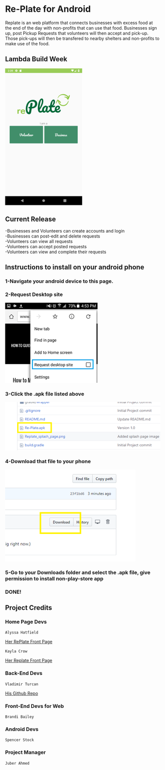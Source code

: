 # Re-Plate for Android

Replate is an web platform that connects businesses with excess food at the end of the day with non-profits that can use that food. Businesses sign up, post Pickup Requests that volunteers will then accept and pick-up. Those pick-ups will then be transfered to nearby shelters and non-profits to make use of the food.

## Lambda Build Week

<img src="https://github.com/build-week-replate/labs-replate-Android/blob/master/Replate_splash_page.png?raw=true" width="250">

## Current Release
-Businesses and Volunteers can create accounts and login<br>
-Businesses can post-edit and delete requests<br>
-Volunteers can view all requests<br>
-Volunteers can accept posted requests<br>
-Volunteers can view and complete their requests<br>

## Instructions to install on your android phone
### 1-Navigate your android device to this page.

### 2-Request Desktop site

<img src="https://github.com/build-week-replate/labs-replate-Android/blob/master/install0.png">

### 3-Click the .apk file listed above

<img src="https://github.com/build-week-replate/labs-replate-Android/blob/master/Install1.png">

### 4-Download that file to your phone

<img src="https://github.com/build-week-replate/labs-replate-Android/blob/master/install2.png">

### 5-Go to your Downloads folder and select the .apk file, give permission to install non-play-store app

### DONE!


## Project Credits

### Home Page Devs
    Alyssa Hatfield
[Her RePlate Front Page](https://alyssajane.me)
    
    Kayla Crow
[Her Replate Front Page](https://build-week-replate.github.io/labs-replate-user-interface-design-2/)

### Back-End Devs
    Vladimir Turcan 
[His Github Repo](https://github.com/build-week-replate/labs-replate-BE)

### Front-End Devs for Web
    Brandi Bailey

### Android Devs
    Spencer Stock

### Project Manager
    Juber Ahmed
